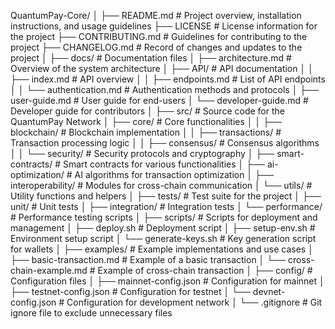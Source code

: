 QuantumPay-Core/
│
├── README.md                     # Project overview, installation instructions, and usage guidelines
├── LICENSE                       # License information for the project
├── CONTRIBUTING.md               # Guidelines for contributing to the project
├── CHANGELOG.md                  # Record of changes and updates to the project
│
├── docs/                         # Documentation files
│   ├── architecture.md           # Overview of the system architecture
│   ├── API/                      # API documentation
│   │   ├── index.md              # API overview
│   │   ├── endpoints.md           # List of API endpoints
│   │   └── authentication.md      # Authentication methods and protocols
│   ├── user-guide.md             # User guide for end-users
│   └── developer-guide.md         # Developer guide for contributors
│
├── src/                          # Source code for the QuantumPay Network
│   ├── core/                     # Core functionalities
│   │   ├── blockchain/           # Blockchain implementation
│   │   ├── transactions/          # Transaction processing logic
│   │   ├── consensus/             # Consensus algorithms
│   │   └── security/              # Security protocols and cryptography
│   ├── smart-contracts/          # Smart contracts for various functionalities
│   ├── ai-optimization/          # AI algorithms for transaction optimization
│   ├── interoperability/         # Modules for cross-chain communication
│   └── utils/                    # Utility functions and helpers
│
├── tests/                        # Test suite for the project
│   ├── unit/                     # Unit tests
│   ├── integration/              # Integration tests
│   └── performance/              # Performance testing scripts
│
├── scripts/                      # Scripts for deployment and management
│   ├── deploy.sh                 # Deployment script
│   ├── setup-env.sh              # Environment setup script
│   └── generate-keys.sh          # Key generation script for wallets
│
├── examples/                     # Example implementations and use cases
│   ├── basic-transaction.md       # Example of a basic transaction
│   └── cross-chain-example.md     # Example of cross-chain transaction
│
├── config/                       # Configuration files
│   ├── mainnet-config.json       # Configuration for mainnet
│   ├── testnet-config.json       # Configuration for testnet
│   └── devnet-config.json        # Configuration for development network
│
└── .gitignore                    # Git ignore file to exclude unnecessary files
